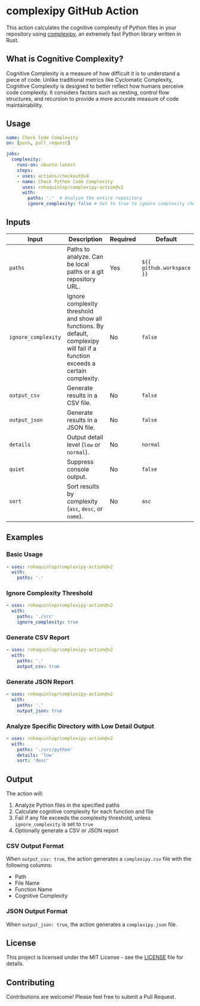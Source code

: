 # complexipy GitHub Action

This action calculates the cognitive complexity of Python files in your repository using [complexipy](https://rohaquinlop.github.io/complexipy/), an extremely fast Python library written in Rust.

## What is Cognitive Complexity?

Cognitive Complexity is a measure of how difficult it is to understand a piece of code. Unlike traditional metrics like Cyclomatic Complexity, Cognitive Complexity is designed to better reflect how humans perceive code complexity. It considers factors such as nesting, control flow structures, and recursion to provide a more accurate measure of code maintainability.

## Usage

```yaml
name: Check Code Complexity
on: [push, pull_request]

jobs:
  complexity:
    runs-on: ubuntu-latest
    steps:
    - uses: actions/checkout@v4
    - name: Check Python Code Complexity
      uses: rohaquinlop/complexipy-action@v2
      with:
        paths: '.'  # Analyze the entire repository
        ignore_complexity: false # Set to true to ignore complexity checks
```

## Inputs

| Input               | Description                                                                                                                      | Required | Default                   |
| ------------------- | -------------------------------------------------------------------------------------------------------------------------------- | -------- | ------------------------- |
| `paths`             | Paths to analyze. Can be local paths or a git repository URL.                                                                    | Yes      | `${{ github.workspace }}` |
| `ignore_complexity` | Ignore complexity threshold and show all functions. By default, complexipy will fail if a function exceeds a certain complexity. | No       | `false`                   |
| `output_csv`        | Generate results in a CSV file.                                                                                                  | No       | `false`                   |
| `output_json`       | Generate results in a JSON file.                                                                                                 | No       | `false`                   |
| `details`           | Output detail level (`low` or `normal`).                                                                                         | No       | `normal`                  |
| `quiet`             | Suppress console output.                                                                                                         | No       | `false`                   |
| `sort`              | Sort results by complexity (`asc`, `desc`, or `name`).                                                                           | No       | `asc`                     |

## Examples

### Basic Usage

```yaml
- uses: rohaquinlop/complexipy-action@v2
  with:
    paths: '.'
```

### Ignore Complexity Threshold

```yaml
- uses: rohaquinlop/complexipy-action@v2
  with:
    paths: './src'
    ignore_complexity: true
```

### Generate CSV Report

```yaml
- uses: rohaquinlop/complexipy-action@v2
  with:
    paths: '.'
    output_csv: true
```

### Generate JSON Report
```yaml
- uses: rohaquinlop/complexipy-action@v2
  with:
    paths: '.'
    output_json: true
```

### Analyze Specific Directory with Low Detail Output

```yaml
- uses: rohaquinlop/complexipy-action@v2
  with:
    paths: './src/python'
    details: 'low'
    sort: 'desc'
```

## Output

The action will:
1. Analyze Python files in the specified paths
2. Calculate cognitive complexity for each function and file
3. Fail if any file exceeds the complexity threshold, unless `ignore_complexity` is set to `true`
4. Optionally generate a CSV or JSON report

### CSV Output Format

When `output_csv: true`, the action generates a `complexipy.csv` file with the following columns:
- Path
- File Name
- Function Name
- Cognitive Complexity

### JSON Output Format

When `output_json: true`, the action generates a `complexipy.json` file.

## License

This project is licensed under the MIT License - see the [LICENSE](LICENSE) file for details.

## Contributing

Contributions are welcome! Please feel free to submit a Pull Request.